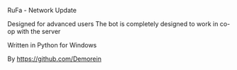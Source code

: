 RuFa - Network Update

Designed for advanced users
The bot is completely designed to work in co-op with the server

Written in Python for Windows

By https://github.com/Demorein
